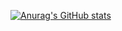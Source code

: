[![Anurag's GitHub stats](https://github-readme-stats.vercel.app/api?username=hashsaksham)](https://github.com/anuraghazra/github-readme-stats)
